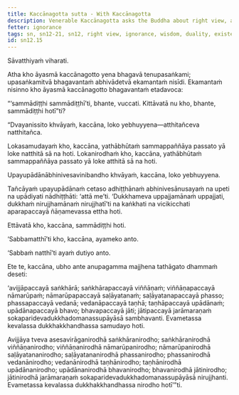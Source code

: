 ```yaml
---
title: Kaccānagotta sutta - With Kaccānagotta
description: Venerable Kaccānagotta asks the Buddha about right view, and the Buddha explains how the world depends on a duality of existence and non-existence, and how the Tathāgata teaches the Dhamma by the middle way.
fetter: ignorance
tags: sn, sn12-21, sn12, right view, ignorance, wisdom, duality, existence, non-existence, engagement, clinging, fixation, underlying tendency, dependent origination, dependent co-arising, suffering
id: sn12.15
---
```


Sāvatthiyaṁ viharati.

Atha kho āyasmā kaccānagotto yena bhagavā tenupasaṅkami; upasaṅkamitvā bhagavantaṁ abhivādetvā ekamantaṁ nisīdi. Ekamantaṁ nisinno kho āyasmā kaccānagotto bhagavantaṁ etadavoca:

“‘sammādiṭṭhi sammādiṭṭhī’ti, bhante, vuccati. Kittāvatā nu kho, bhante, sammādiṭṭhi hotī”ti?

“Dvayanissito khvāyaṁ, kaccāna, loko yebhuyyena—atthitañceva natthitañca.

Lokasamudayaṁ kho, kaccāna, yathābhūtaṁ sammappaññāya passato yā loke natthitā sā na hoti. Lokanirodhaṁ kho, kaccāna, yathābhūtaṁ sammappaññāya passato yā loke atthitā sā na hoti.

Upayupādānābhinivesavinibandho khvāyaṁ, kaccāna, loko yebhuyyena.

Tañcāyaṁ upayupādānaṁ cetaso adhiṭṭhānaṁ abhinivesānusayaṁ na upeti na upādiyati nādhiṭṭhāti: ‘attā me’ti. ‘Dukkhameva uppajjamānaṁ uppajjati, dukkhaṁ nirujjhamānaṁ nirujjhatī’ti na kaṅkhati na vicikicchati aparapaccayā ñāṇamevassa ettha hoti.

Ettāvatā kho, kaccāna, sammādiṭṭhi hoti.

‘Sabbamatthī’ti kho, kaccāna, ayameko anto.

‘Sabbaṁ natthī’ti ayaṁ dutiyo anto.

Ete te, kaccāna, ubho ante anupagamma majjhena tathāgato dhammaṁ deseti:

‘avijjāpaccayā saṅkhārā; saṅkhārapaccayā viññāṇaṁ; viññāṇapaccayā nāmarūpaṁ; nāmarūpapaccayā saḷāyatanaṁ; saḷāyatanapaccayā phasso; phassapaccayā vedanā; vedanāpaccayā taṇhā; taṇhāpaccayā upādānaṁ; upādānapaccayā bhavo; bhavapaccayā jāti; jātipaccayā jarāmaraṇaṁ sokaparidevadukkhadomanassupāyāsā sambhavanti. Evametassa kevalassa dukkhakkhandhassa samudayo hoti.

Avijjāya tveva asesavirāganirodhā saṅkhāranirodho; saṅkhāranirodhā viññāṇanirodho; viññāṇanirodhā nāmarūpanirodho; nāmarūpanirodhā saḷāyatananirodho; saḷāyatananirodhā phassanirodho; phassanirodhā vedanānirodho; vedanānirodhā taṇhānirodho; taṇhānirodhā upādānanirodho; upādānanirodhā bhavanirodho; bhavanirodhā jātinirodho; jātinirodhā jarāmaraṇaṁ sokaparidevadukkhadomanassupāyāsā nirujjhanti. Evametassa kevalassa dukkhakkhandhassa nirodho hotī’”ti.